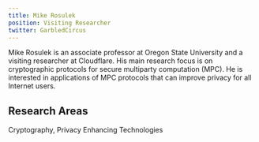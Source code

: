 ```yaml
---
title: Mike Rosulek
position: Visiting Researcher
twitter: GarbledCircus
---
```


Mike Rosulek is an associate professor at Oregon State University and a visiting researcher at Cloudflare. His main research focus is on cryptographic protocols for secure multiparty computation (MPC). He is interested in applications of MPC protocols that can improve privacy for all Internet users.

## Research Areas

Cryptography, Privacy Enhancing Technologies
